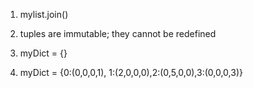 1. mylist.join()

2. tuples are immutable; they cannot be redefined

3. myDict = {}

4. myDict = {0:(0,0,0,1), 1:(2,0,0,0),2:(0,5,0,0),3:(0,0,0,3)}